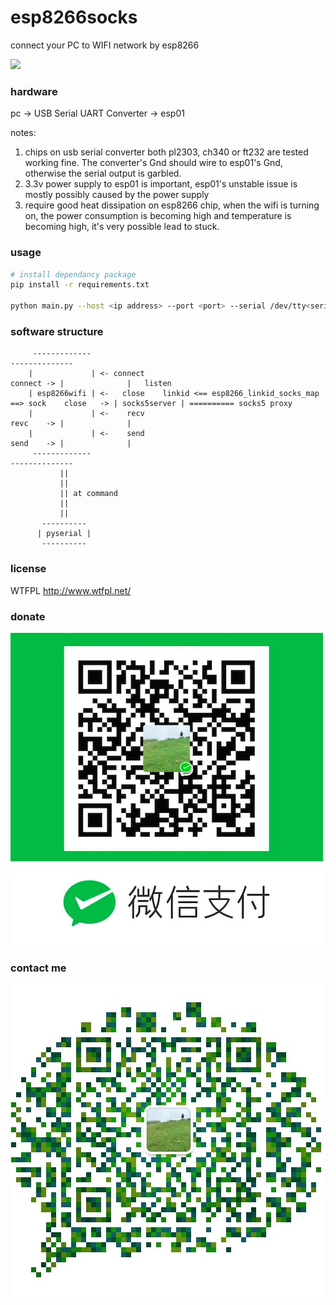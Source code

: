 # esp8266socks
connect your PC to WIFI network by esp8266

![](https://github.com/996refuse/esp8266socks/demo.gif)

### hardware

pc -> USB Serial UART Converter -> esp01

notes:

1. chips on usb serial converter both pl2303, ch340 or ft232 are tested working fine. The converter's Gnd should wire to esp01's Gnd, otherwise the serial output is garbled.
2. 3.3v power supply to esp01 is important, esp01's unstable issue is mostly possibly caused by the power supply
3. require good heat dissipation on esp8266 chip, when the wifi is turning on, the power consumption is becoming high and temperature is becoming high, it's very possible lead to stuck.

### usage

```sh
# install dependancy package
pip install -r requirements.txt

python main.py --host <ip address> --port <port> --serial /dev/tty<serial port> --ssid <ssid> --password <password>
```

### software structure

```
     -------------                                                                            --------------
    |             | <- connect                                                    connect -> |              |   listen
    | esp8266wifi | <-   close    linkid <== esp8266_linkid_socks_map ==> sock    close   -> | socks5server | ========== socks5 proxy
    |             | <-    recv                                                    revc    -> |              |
    |             | <-    send                                                    send    -> |              |
     -------------                                                                            --------------
           ||
           ||
           || at command
           ||
           ||
       ----------
      | pyserial |
       ----------
```

### license

WTFPL http://www.wtfpl.net/

### donate

![image](https://raw.githubusercontent.com/996refuse/esp8266socks/master/donate.png)

### contact me

![image](https://raw.githubusercontent.com/996refuse/esp8266socks/master/wechat.png)
